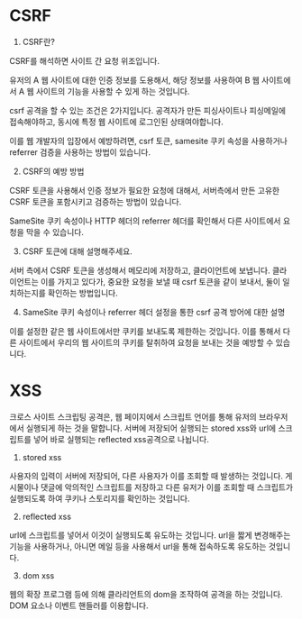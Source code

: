 # CSRF

1. CSRF란?

CSRF를 해석하면 사이트 간 요청 위조입니다.

유저의 A 웹 사이트에 대한 인증 정보를 도용해서, 해당 정보를 사용하여 B 웹 사이트에서 A 웹 사이트의 기능을 사용할 수 있게 하는 것입니다.

csrf 공격을 할 수 있는 조건은 2가지입니다. 공격자가 만든 피싱사이트나 피싱메일에 접속해야하고, 동시에 특정 웹 사이트에 로그인된 상태여야합니다.

이를 웹 개발자의 입장에서 예방하려면, csrf 토큰, samesite 쿠키 속성을 사용하거나 referrer 검증을 사용하는 방법이 있습니다.

2. CSRF의 예방 방법

CSRF 토큰을 사용해서 인증 정보가 필요한 요청에 대해서, 서버측에서 만든 고유한 CSRF 토큰을 포함시키고 검증하는 방법이 있습니다.

SameSite 쿠키 속성이나 HTTP 헤더의 referrer 헤더를 확인해서 다른 사이트에서 요청을 막을 수 있습니다.

3. CSRF 토큰에 대해 설명해주세요.

서버 측에서 CSRF 토큰을 생성해서 메모리에 저장하고, 클라이언트에 보냅니다. 클라이언트는 이를 가지고 있다가, 중요한 요청을 보낼 때 csrf 토큰을 같이 보내서, 둘이 일치하는지를 확인하는 방법입니다.

4. SameSite 쿠키 속성이나 referrer 헤더 설정을 통한 csrf 공격 방어에 대한 설명

이를 설정한 같은 웹 사이트에서만 쿠키를 보내도록 제한하는 것입니다. 이를 통해서 다른 사이트에서 우리의 웹 사이트의 쿠키를 탈취하여 요청을 보내는 것을 예방할 수 있습니다.

# XSS

크로스 사이트 스크립팅 공격은, 웹 페이지에서 스크립트 언어를 통해 유저의 브라우저에서 실행되게 하는 것을 말합니다. 서버에 저장되어 실행되는 stored xss와 url에 스크립트를 넣어 바로 실행되는 reflected xss공격으로 나뉩니다.

1. stored xss

사용자의 입력이 서버에 저장되어, 다른 사용자가 이를 조회할 때 발생하는 것입니다. 게시물이나 댓글에 악의적인 스크립트를 저장하고 다른 유저가 이를 조회할 때 스크립트가 실행되도록 하여 쿠키나 스토리지를 확인하는 것입니다.

2. reflected xss

url에 스크립트를 넣어서 이것이 실행되도록 유도하는 것입니다. url을 짧게 변경해주는 기능을 사용하거나, 아니면 메일 등을 사용해서 url을 통해 접속하도록 유도하는 것입니다.

3. dom xss

웹의 확장 프로그램 등에 의해 클라리언트의 dom을 조작하여 공격을 하는 것입니다. DOM 요소나 이벤트 핸들러를 이용합니다.
